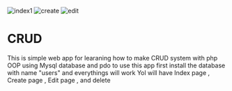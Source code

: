 ![index1](https://github.com/manarnew/CRUD/assets/74496683/3be0b2cc-281d-4b67-acd2-9fc6856915d7)
![create](https://github.com/manarnew/CRUD/assets/74496683/7a770c43-c68f-408d-b483-97b39dfb0a38)
![edit](https://github.com/manarnew/CRUD/assets/74496683/1c7e92bd-7479-40e1-8be8-a567eebd3a32)

# CRUD
This is simple web app for learaning how to make CRUD system with php OOP 
using Mysql database and pdo 
to use this app 
first install the database with name "users" and everythings will work
Yol will have
Index page ,
Create page ,
Edit page ,
and delete

